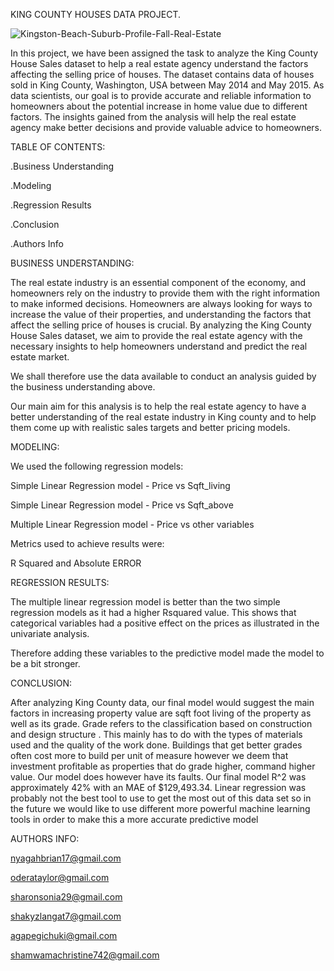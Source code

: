 KING COUNTY HOUSES DATA PROJECT.

![Kingston-Beach-Suburb-Profile-Fall-Real-Estate](https://user-images.githubusercontent.com/108216478/233281560-9841450c-c576-4047-bb93-7a6683189554.jpg)



In this project, we have been assigned the task to analyze the King County House Sales dataset to help a real estate agency understand the factors affecting the selling price of houses. The dataset contains data of houses sold in King County, Washington, USA between May 2014 and May 2015. As data scientists, our goal is to provide accurate and reliable information to homeowners about the potential increase in home value due to different factors. The insights gained from the analysis will help the real estate agency make better decisions and provide valuable advice to homeowners.

TABLE OF CONTENTS:

.Business Understanding

.Modeling

.Regression Results

.Conclusion

.Authors Info

BUSINESS UNDERSTANDING:

The real estate industry is an essential component of the economy, and homeowners rely on the industry to provide them with the right information to make informed decisions. Homeowners are always looking for ways to increase the value of their properties, and understanding the factors that affect the selling price of houses is crucial. By analyzing the King County House Sales dataset, we aim to provide the real estate agency with the necessary insights to help homeowners understand and predict the real estate market.


We shall therefore use the data available to conduct an analysis guided by the business understanding above.

Our main aim for this analysis is to help the real estate agency to have a better understanding of the real estate industry in King county and to help them come up with realistic sales targets and better pricing models.

MODELING:

We used the following regression models:

Simple Linear Regression model - Price vs Sqft_living 
 
Simple Linear Regression model - Price vs Sqft_above

Multiple Linear Regression model - Price vs other variables

Metrics used to achieve results were:

R Squared and Absolute ERROR

REGRESSION RESULTS:

The multiple linear regression model is better than the two simple regression models as it had a higher Rsquared value. This shows that categorical variables had a positive effect on the prices as illustrated in the univariate analysis.

Therefore adding these variables to the predictive model made the model to be a bit stronger.

CONCLUSION:

After analyzing King County data, our final model would suggest the main factors in increasing property value are sqft foot living of the property as well as its grade. Grade refers to the classification based on construction and design structure . This mainly has to do with the types of materials used and the quality of the work done. Buildings that get better grades often cost more to build per unit of measure however we deem that investment profitable as properties that do grade higher, command higher value. Our model does however have its faults. Our final model R^2 was approximately 42% with an MAE of $129,493.34. Linear regression was probably not the best tool to use to get the most out of this data set so in the future we would like to use different more powerful machine learning tools in order to make this a more accurate predictive model


AUTHORS INFO:

nyagahbrian17@gmail.com

oderataylor@gmail.com

sharonsonia29@gmail.com

shakyzlangat7@gmail.com

agapegichuki@gmail.com

shamwamachristine742@gmail.com

